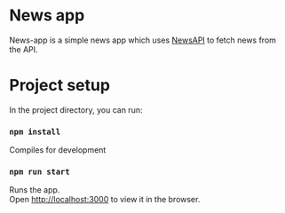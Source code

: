 # News app 

News-app is a simple news app which uses [NewsAPI](https://newsapi.org/) to fetch news from the API.

# Project setup

In the project directory, you can run:

### `npm install` 

Compiles for development

### `npm run start`
Runs the app.<br />
Open [http://localhost:3000](http://localhost:3000) to view it in the browser.





